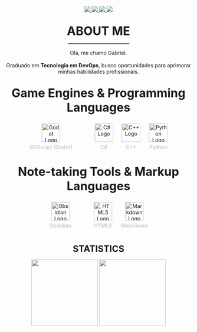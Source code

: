 <!-- CONTATOS -->
<div align=center>
  <a href="https://www.linkedin.com/in/gabriel-tinen-hidalgo" >
    <img src="https://img.shields.io/badge/LinkedIn-282a35?style=for-the-badge&logo=linkedin&logoColor=8957af" />
  </a>

  <a href="https://www.reddit.com/user/Gtinen" >
    <img src="https://img.shields.io/badge/Reddit-282a35?style=for-the-badge&logo=reddit&logoColor=8957af" />
  </a>

  <a href="mailto:gabriel_tinen@hotmail.com" > 
    <img src="https://img.shields.io/badge/M._Outlook-282a35?style=for-the-badge&logo=microsoft-outlook&logoColor=8957af" />
  </a>

  <a href="mailto:gabrieltinenhidalgo@gmail.com" >
    <img src="https://img.shields.io/badge/Gmail-282a35?style=for-the-badge&logo=gmail&logoColor=8957af" />
  </a>  
</div>

##

<!-- SOBRE -->
<p align=center height=100> <font size="+3"> 
  <b>
     ABOUT ME </font size="+3"> 
     <br>
      _________________________ 
     <br/>
  </b> </font size="+3"> 
</p>

<!-- Description -->
<p align=center>
Olá, me chamo Gabriel. <br> <br>
Graduado em <b>Tecnologia em DevOps</b>, busco oportunidades para aprimorar minhas habilidades profissionais.
</p>

##

<!-- Game Engines & Programming Languages -->
<p align="center" height="100"> <font size="+3"> <b>
		Game Engines & Programming Languages
	</b> </font>
	<!-- <br> _________________________ <br /> -->
</p>

<!-- Godot -->
<div align="center">
	<div style="display: inline-block; text-align: center; margin: 10px;">
		<img height="50" width="50" src="https://cdn.jsdelivr.net/gh/devicons/devicon/icons/godot/godot-original.svg" alt="Godot Logo" />
		<div style="color: #cfcfcf; font-weight: bold; margin-top: 5px;">GDScript (Godot)</div>
	</div>

<!-- Separador -->
<div style="display: inline-block; border-left: 2px solid #ffffff; height: 60px; margin: 0 15px;"></div>

<!-- C -->
<div style="display: inline-block; text-align: center; margin: 10px;">
	<img height="50" width="50" src="https://cdn.jsdelivr.net/gh/devicons/devicon/icons/csharp/csharp-original.svg" alt="C# Logo" />
	<div style="color: #cfcfcf; font-weight: bold; margin-top: 5px;">C#</div>
</div>

<!-- C++ -->
<div style="display: inline-block; text-align: center; margin: 10px;">
	<img height="50" width="50" src="https://cdn.jsdelivr.net/gh/devicons/devicon/icons/cplusplus/cplusplus-original.svg" alt="C++ Logo" />
	<div style="color: #cfcfcf; font-weight: bold; margin-top: 5px;">C++</div>
</div>

<!-- Python -->
<div style="display: inline-block; text-align: center; margin: 10px;">
	<img height="50" width="50" src="https://cdn.jsdelivr.net/gh/devicons/devicon/icons/python/python-original.svg" alt="Python Logo" />
	<div style="color: #cfcfcf; font-weight: bold; margin-top: 5px;">Python</div>
</div>
</div>

##

<!-- Note-taking Tools & Markup Languages -->
<p align="center" height="100">
	<font size="+3"><b>
		Note-taking Tools & Markup Languages
	</b></font>
	<!-- <br> _________________________ <br /> -->
</p>

<div align="center">
	<!-- Obsidian -->
	<div style="display: inline-block; text-align: center; margin: 10px;">
		<img height="50" width="50" src="https://upload.wikimedia.org/wikipedia/commons/1/10/2023_Obsidian_logo.svg" alt="Obsidian Logo" />
		<div style="color: #cfcfcf; font-weight: bold; margin-top: 5px;">Obsidian</div>
	</div>

<!-- Separador -->
<div style="display: inline-block; border-left: 2px solid #ffffff; height: 60px; margin: 0 15px;"></div>

<!-- HTML5 -->
<div style="display: inline-block; text-align: center; margin: 10px;">
	<img height="50" width="50" src="https://cdn.jsdelivr.net/gh/devicons/devicon/icons/html5/html5-original.svg" alt="HTML5 Logo" />
	<div style="color: #cfcfcf; font-weight: bold; margin-top: 5px;">HTML5</div>
</div>

<!-- Markdown -->
<div style="display: inline-block; text-align: center; margin: 10px;">
	<img height="50" width="50" src="https://cdn.jsdelivr.net/gh/devicons/devicon/icons/markdown/markdown-original.svg" alt="Markdown Logo" />
	<div style="color: #cfcfcf; font-weight: bold; margin-top: 5px;">Markdown</div>
</div>
</div>

##

<p align=center height=100> <font size="+2"> <b>
    STATISTICS
</b> </font size="+2"> </p>

<div align=center>
    <a ref>
    <img width=% height="180em" src="https://github-readme-stats.vercel.app/api?username=GabrielTinen&show_icons=true&hide_title=true&hide_rank=true&include_all_commits=true&theme=ocean_dark" />
    <img width=% height="180em" src="https://github-readme-stats.vercel.app/api/top-langs/?username=GabrielTinen&show_icons=true&theme=ocean_dark" /> <br>
</div> <br>
